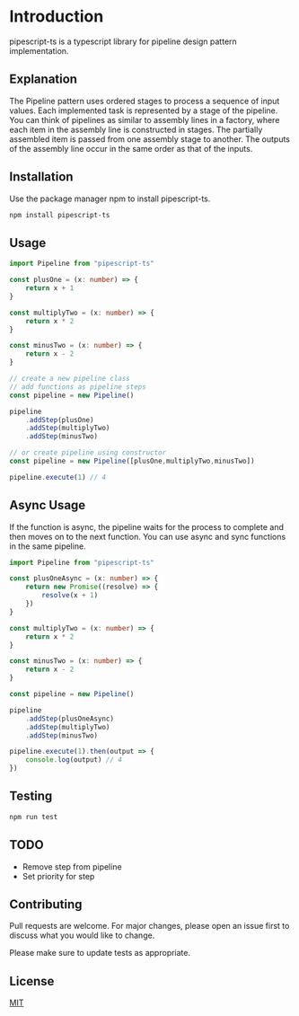 # Introduction

pipescript-ts is a typescript library for pipeline design pattern implementation.

## Explanation

The Pipeline pattern uses ordered stages to process a sequence of input values. Each implemented task is represented by a stage of the pipeline. You can think of pipelines as similar to assembly lines in a factory, where each item in the assembly line is constructed in stages. The partially assembled item is passed from one assembly stage to another. The outputs of the assembly line occur in the same order as that of the inputs.

## Installation

Use the package manager npm to install pipescript-ts.

```bash
npm install pipescript-ts
```

## Usage

```typescript
import Pipeline from "pipescript-ts"

const plusOne = (x: number) => {
    return x + 1
}

const multiplyTwo = (x: number) => {
    return x * 2
}

const minusTwo = (x: number) => {
    return x - 2
}

// create a new pipeline class
// add functions as pipeline steps
const pipeline = new Pipeline()

pipeline
    .addStep(plusOne)
    .addStep(multiplyTwo)
    .addStep(minusTwo)

// or create pipeline using constructor
const pipeline = new Pipeline([plusOne,multiplyTwo,minusTwo])

pipeline.execute(1) // 4
```

## Async Usage
If the function is async, the pipeline waits for the process to complete and then moves on to the next function.
You can use async and sync functions in the same pipeline.
```typescript
import Pipeline from "pipescript-ts"

const plusOneAsync = (x: number) => {
    return new Promise((resolve) => {
        resolve(x + 1)
    })
}

const multiplyTwo = (x: number) => {
    return x * 2
}

const minusTwo = (x: number) => {
    return x - 2
}

const pipeline = new Pipeline()

pipeline
    .addStep(plusOneAsync)
    .addStep(multiplyTwo)
    .addStep(minusTwo)

pipeline.execute(1).then(output => {
    console.log(output) // 4
})
```

## Testing
```bash
npm run test
```

## TODO

- Remove step from pipeline
- Set priority for step


## Contributing
Pull requests are welcome. For major changes, please open an issue first to discuss what you would like to change.

Please make sure to update tests as appropriate.

## License
[MIT](https://raw.githubusercontent.com/Bariskau/TypeScript-Pipeline/main/LICENSE)